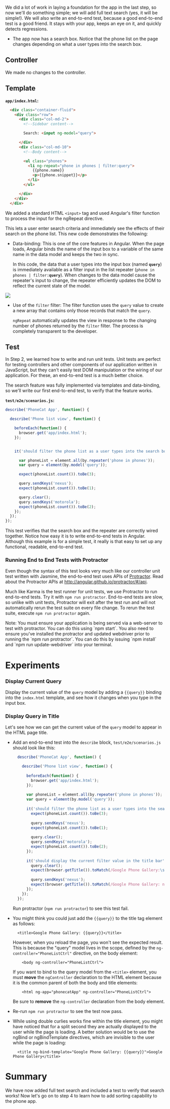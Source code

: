 

We did a lot of work in laying a foundation for the app in the last step, so now we'll do something
simple; we will add full text search (yes, it will be simple!). We will also write an end-to-end
test, because a good end-to-end test is a good friend. It stays with your app, keeps an eye on it,
and quickly detects regressions.

* The app now has a search box. Notice that the phone list on the page changes depending on what a
user types into the search box.



## Controller

We made no changes to the controller.


## Template

__`app/index.html`:__

```html
  <div class="container-fluid">
    <div class="row">
      <div class="col-md-2">
        <!--Sidebar content-->

        Search: <input ng-model="query">

      </div>
      <div class="col-md-10">
        <!--Body content-->

        <ul class="phones">
          <li ng-repeat="phone in phones | filter:query">
            {{phone.name}}
            <p>{{phone.snippet}}</p>
          </li>
        </ul>

      </div>
    </div>
  </div>
```

We added a standard HTML `<input>` tag and used Angular's
filter function to process the input for the
ngRepeat directive.

This lets a user enter search criteria and immediately see the effects of their search on the phone
list. This new code demonstrates the following:

* Data-binding: This is one of the core features in Angular. When the page loads, Angular binds the
name of the input box to a variable of the same name in the data model and keeps the two in sync.

  In this code, the data that a user types into the input box (named __`query`__) is immediately
available as a filter input in the list repeater (`phone in phones | filter:`__`query`__). When
changes to the data model cause the repeater's input to change, the repeater efficiently updates
the DOM to reflect the current state of the model.

<img  class="diagram" src="tutorial_03.png">

* Use of the `filter` filter: The filter function uses the
`query` value to create a new array that contains only those records that match the `query`.

  `ngRepeat` automatically updates the view in response to the changing number of phones returned
by the `filter` filter. The process is completely transparent to the developer.

## Test

In Step 2, we learned how to write and run unit tests. Unit tests are perfect for testing
controllers and other components of our application written in JavaScript, but they can't easily
test DOM manipulation or the wiring of our application. For these, an end-to-end test is a much
better choice.

The search feature was fully implemented via templates and data-binding, so we'll write our first
end-to-end test, to verify that the feature works.

__`test/e2e/scenarios.js`:__

```js
describe('PhoneCat App', function() {

  describe('Phone list view', function() {

    beforeEach(function() {
      browser.get('app/index.html');
    });


    it('should filter the phone list as a user types into the search box', function() {

      var phoneList = element.all(by.repeater('phone in phones'));
      var query = element(by.model('query'));

      expect(phoneList.count()).toBe(3);

      query.sendKeys('nexus');
      expect(phoneList.count()).toBe(1);

      query.clear();
      query.sendKeys('motorola');
      expect(phoneList.count()).toBe(2);
    });
  });
});
```

This test verifies that the search box and the repeater are correctly wired together. Notice how
easy it is to write end-to-end tests in Angular. Although this example is for a simple test, it
really is that easy to set up any functional, readable, end-to-end test.

### Running End to End Tests with Protractor
Even though the syntax of this test looks very much like our controller unit test written with
Jasmine, the end-to-end test uses APIs of [Protractor](https://github.com/angular/protractor). Read
about the Protractor APIs at http://angular.github.io/protractor/#/api.

Much like Karma is the test runner for unit tests, we use Protractor to run end-to-end tests.
Try it with `npm run protractor`. End-to-end tests are slow, so unlike with unit tests, Protractor
will exit after the test run and will not automatically rerun the test suite on every file change.
To rerun the test suite, execute `npm run protractor` again.

<div class="alert alert-info">
  Note: You must ensure your application is being served via a web-server to test with protractor.
  You can do this using `npm start`.
  You also need to ensure you've installed the protractor and updated webdriver prior to running the
  `npm run protractor`. You can do this by issuing `npm install` and `npm run update-webdriver` into
  your terminal.
</div>


# Experiments

### Display Current Query
Display the current value of the `query` model by adding a `{{query}}` binding into the
`index.html` template, and see how it changes when you type in the input box.

### Display Query in Title
Let's see how we can get the current value of the `query` model to appear in the HTML page title.

* Add an end-to-end test into the `describe` block, `test/e2e/scenarios.js` should look like this:

  ```js
    describe('PhoneCat App', function() {

      describe('Phone list view', function() {
    
        beforeEach(function() {
          browser.get('app/index.html');
        });
    
        var phoneList = element.all(by.repeater('phone in phones'));
        var query = element(by.model('query'));
    
        it('should filter the phone list as a user types into the search box', function() {
          expect(phoneList.count()).toBe(3);
    
          query.sendKeys('nexus');
          expect(phoneList.count()).toBe(1);
    
          query.clear();
          query.sendKeys('motorola');
          expect(phoneList.count()).toBe(2);
        });
    
        it('should display the current filter value in the title bar', function() {
          query.clear();
          expect(browser.getTitle()).toMatch(/Google Phone Gallery:\s*$/);
    
          query.sendKeys('nexus');
          expect(browser.getTitle()).toMatch(/Google Phone Gallery: nexus$/);
        });
      });
    });
  ```

  Run protractor (`npm run protractor`) to see this test fail.


* You might think you could just add the `{{query}}` to the title tag element as follows:

        <title>Google Phone Gallery: {{query}}</title>

  However, when you reload the page, you won't see the expected result. This is because the "query"
  model lives in the scope, defined by the `ng-controller="PhoneListCtrl"` directive, on the body
  element:

          <body ng-controller="PhoneListCtrl">

  If you want to bind to the query model from the `<title>` element, you must __move__ the
  `ngController` declaration to the HTML element because it is the common parent of both the body
  and title elements:

          <html ng-app="phonecatApp" ng-controller="PhoneListCtrl">

  Be sure to __remove__ the `ng-controller` declaration from the body element.

* Re-run `npm run protractor` to see the test now pass.

* While using double curlies works fine within the title element, you might have noticed that
for a split second they are actually displayed to the user while the page is loading. A better
solution would be to use the ngBind or
ngBindTemplate directives, which are invisible to the user
while the page is loading:

        <title ng-bind-template="Google Phone Gallery: {{query}}">Google Phone Gallery</title>


# Summary

We have now added full text search and included a test to verify that search works! Now let's go on
to step 4 to learn how to add sorting capability to the phone app.



